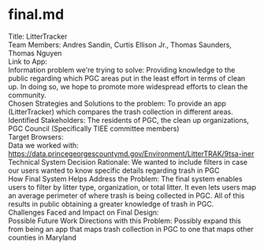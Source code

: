 # final.md
Title: LitterTracker <br/>
Team Members: Andres Sandin, Curtis Ellison Jr., Thomas Saunders, Thomas Nguyen <br/>
Link to App:   <br/>
Information problem we're trying to solve: Providing knowledge to the public regarding which PGC areas put in the least effort in terms of clean up. In doing so, we hope to promote more widespread efforts to clean the community. <br/>
Chosen Strategies and Solutions to the problem: To provide an app (LitterTracker) which compares the trash collection in different areas. <br/>
Identified Stakeholders: The residents of PGC, the clean up organizations, PGC Council (Specifically TIEE committee members)  <br/>
Target Browsers: <br/>
Data we worked with: https://data.princegeorgescountymd.gov/Environment/LitterTRAK/9tsa-iner <br/>
Technical System Decision Rationale: We wanted to include filters in case our users wanted to know specific details regarding trash in PGC <br/>
How Final System Helps Address the Problem: The final system enables users to filter by litter type, organization, or total litter. It even lets users map an average perimeter of where trash is being collected in PGC. All of this results in public obtaining a greater knowledge of trash in PGC. <br/>
Challenges Faced and Impact on Final Design:  <br/>
Possible Future Work Directions with this Problem: Possibly expand this from being an app that maps trash collection in PGC to one that maps other counties in Maryland <br/>
